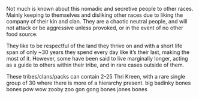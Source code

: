 Not much is known about this nomadic and secretive people to other races. Mainly keeping to themselves and disliking other races due to liking the company of their kin and clan. They are a chaotic neutral people, and will not attack or be aggressive unless provoked, or in the event of no other food source. 

 They like to be respectful of the land they thrive on and with a short life span of only ~30 years they spend every day like it’s their last, making the most of it. However, some have been said to live marginally longer, acting as a guide to others within their tribe, and in rare cases outside of them.

These tribes/clans/packs can contain 2-25 Thri Kreen, with a rare single group of 30 where there is more of a hierarchy present.
 big badinky bones bones pow wow zooby zoo gon gong bones jones bones
